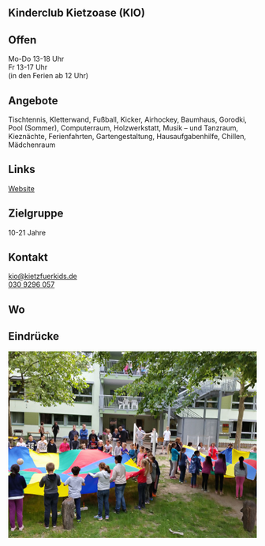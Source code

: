 ## Kinderclub Kietzoase (KIO)

## Offen
Mo-Do 13-18 Uhr<br>
Fr 13-17 Uhr<br>
(in den Ferien ab 12 Uhr)

## Angebote
<p id="activities">
Tischtennis, Kletterwand, Fußball, Kicker, Airhockey, Baumhaus, Gorodki, Pool (Sommer), Computerraum, Holzwerkstatt, Musik – und Tanzraum, Kieznächte, Ferienfahrten, Gartengestaltung, Hausaufgabenhilfe, Chillen, Mädchenraum
</p>

## Links
<a target="_blank" href="https://kietzfuerkids.de/kietzoase/">Website</a>

## Zielgruppe
10-21 Jahre

## Kontakt
[kio@kietzfuerkids.de](mailto:kio@kietzfuerkids.de)<br>
<a href="tel:+49309296057">030 9296 057</a>

## Wo
<div id="gmap"></div>
<script>window.onload = showMap('Ahrenshooper Str. 5, 13051 Berlin', 0, 'gmap_mini')</script>

## Eindrücke
<div class="mediacontainer">
  <img src="images/Kinderclub_Kietzoase/1.jpg" />
</div>
